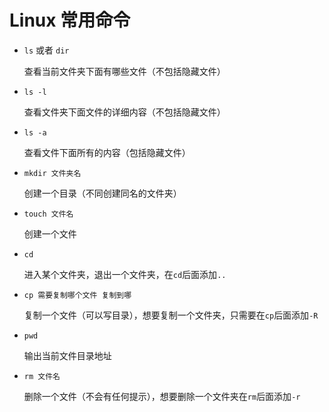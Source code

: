 # Linux 常用命令

- `ls` 或者 `dir`

  查看当前文件夹下面有哪些文件（不包括隐藏文件）

- `ls -l`

  查看文件夹下面文件的详细内容（不包括隐藏文件）

- `ls -a`

  查看文件下面所有的内容（包括隐藏文件）

- `mkdir 文件夹名`

  创建一个目录（不同创建同名的文件夹）

- `touch 文件名`

  创建一个文件

- `cd`

  进入某个文件夹，退出一个文件夹，在`cd`后面添加`..`

- `cp 需要复制哪个文件 复制到哪`

  复制一个文件（可以写目录），想要复制一个文件夹，只需要在`cp`后面添加`-R`

- `pwd`

  输出当前文件目录地址

- `rm 文件名`

  删除一个文件（不会有任何提示），想要删除一个文件夹在`rm`后面添加`-r`
